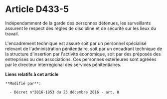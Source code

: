 # Article D433-5

Indépendamment de la garde des personnes détenues, les surveillants assurent le respect des règles de discipline et de
sécurité sur les lieux du travail.

L'encadrement technique est assuré soit par un personnel spécialisé relevant de l'administration pénitentiaire, soit par un
encadrant technique de la structure d'insertion par l'activité économique, soit par des préposés des entreprises ou des
associations. Ces personnes extérieures sont agréées par le directeur interrégional des services pénitentiaires.

**Liens relatifs à cet article**

	**Modifié par**:

	  - Décret n°2016-1853 du 23 décembre 2016 - art. 8
